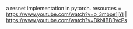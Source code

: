 a resnet implementation in pytorch.
resources = https://www.youtube.com/watch?v=o_3mboe1jYI | https://www.youtube.com/watch?v=DkNIBBBvcPs
